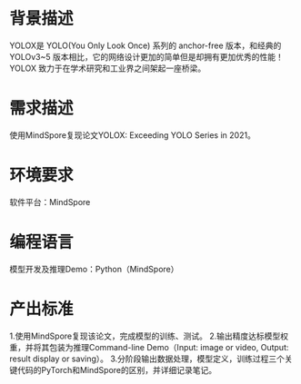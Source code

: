 
# 背景描述
YOLOX是 YOLO(You Only Look Once) 系列的 anchor-free 版本，和经典的 YOLOv3~5 版本相比，它的网络设计更加的简单但是却拥有更加优秀的性能！YOLOX 致力于在学术研究和工业界之间架起一座桥梁。
# 需求描述
使用MindSpore复现论文YOLOX: Exceeding YOLO Series in 2021。
# 环境要求
软件平台：MindSpore
# 编程语言
模型开发及推理Demo：Python（MindSpore）
# 产出标准
1.使用MindSpore复现该论文，完成模型的训练、测试。
2.输出精度达标模型权重，并将其包装为推理Command-line Demo（Input: image or video, Output: result display or saving）。
3.分阶段输出数据处理，模型定义，训练过程三个关键代码的PyTorch和MindSpore的区别，并详细记录笔记。